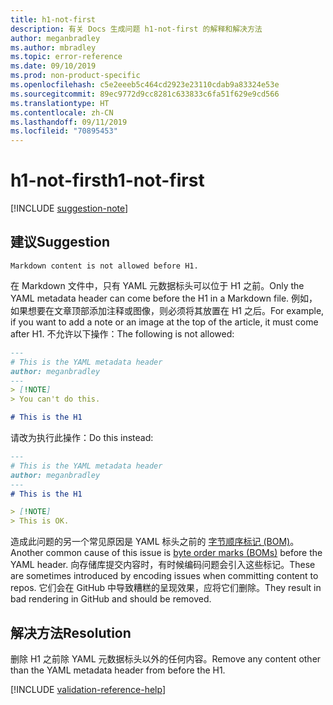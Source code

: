 ```yaml
---
title: h1-not-first
description: 有关 Docs 生成问题 h1-not-first 的解释和解决方法
author: meganbradley
ms.author: mbradley
ms.topic: error-reference
ms.date: 09/10/2019
ms.prod: non-product-specific
ms.openlocfilehash: c5e2eeeb5c464cd2923e23110cdab9a83324e53e
ms.sourcegitcommit: 89ec9772d9cc8281c633833c6fa51f629e9cd566
ms.translationtype: HT
ms.contentlocale: zh-CN
ms.lasthandoff: 09/11/2019
ms.locfileid: "70895453"
---
```

# <a name="h1-not-first"></a><span data-ttu-id="0f38b-103">h1-not-first</span><span class="sxs-lookup"><span data-stu-id="0f38b-103">h1-not-first</span></span>

[!INCLUDE [suggestion-note](includes/suggestion-note.md)]

## <a name="suggestion"></a><span data-ttu-id="0f38b-104">建议</span><span class="sxs-lookup"><span data-stu-id="0f38b-104">Suggestion</span></span>

`Markdown content is not allowed before H1.`

<span data-ttu-id="0f38b-105">在 Markdown 文件中，只有 YAML 元数据标头可以位于 H1 之前。</span><span class="sxs-lookup"><span data-stu-id="0f38b-105">Only the YAML metadata header can come before the H1 in a Markdown file.</span></span> <span data-ttu-id="0f38b-106">例如，如果想要在文章顶部添加注释或图像，则必须将其放置在 H1 之后。</span><span class="sxs-lookup"><span data-stu-id="0f38b-106">For example, if you want to add a note or an image at the top of the article, it must come after H1.</span></span> <span data-ttu-id="0f38b-107">不允许以下操作：</span><span class="sxs-lookup"><span data-stu-id="0f38b-107">The following is not allowed:</span></span>

```markdown
---
# This is the YAML metadata header
author: meganbradley
---
> [!NOTE]
> You can't do this.

# This is the H1
```

<span data-ttu-id="0f38b-108">请改为执行此操作：</span><span class="sxs-lookup"><span data-stu-id="0f38b-108">Do this instead:</span></span>

```markdown
---
# This is the YAML metadata header
author: meganbradley
---
# This is the H1

> [!NOTE]
> This is OK.
```

<span data-ttu-id="0f38b-109">造成此问题的另一个常见原因是 YAML 标头之前的 [字节顺序标记 (BOM)](http://www.websina.com/bugzero/kb/unicode-bom.html)。</span><span class="sxs-lookup"><span data-stu-id="0f38b-109">Another common cause of this issue is [byte order marks (BOMs)](http://www.websina.com/bugzero/kb/unicode-bom.html) before the YAML header.</span></span> <span data-ttu-id="0f38b-110">向存储库提交内容时，有时候编码问题会引入这些标记。</span><span class="sxs-lookup"><span data-stu-id="0f38b-110">These are sometimes introduced by encoding issues when committing content to repos.</span></span> <span data-ttu-id="0f38b-111">它们会在 GitHub 中导致糟糕的呈现效果，应将它们删除。</span><span class="sxs-lookup"><span data-stu-id="0f38b-111">They result in bad rendering in GitHub and should be removed.</span></span>

## <a name="resolution"></a><span data-ttu-id="0f38b-112">解决方法</span><span class="sxs-lookup"><span data-stu-id="0f38b-112">Resolution</span></span>

<span data-ttu-id="0f38b-113">删除 H1 之前除 YAML 元数据标头以外的任何内容。</span><span class="sxs-lookup"><span data-stu-id="0f38b-113">Remove any content other than the YAML metadata header from before the H1.</span></span>

<!--make sure to add this file to your includes folder and verify the path-->
[!INCLUDE [validation-reference-help](includes/validation-reference-help.md)]

